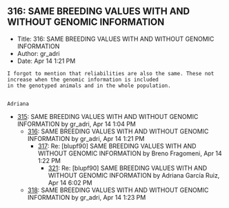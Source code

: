 ## 316: SAME BREEDING VALUES WITH AND WITHOUT GENOMIC INFORMATION

- Title: 316: SAME BREEDING VALUES WITH AND WITHOUT GENOMIC INFORMATION
- Author: gr_adri
- Date: Apr 14 1:21 PM
```
I forgot to mention that reliabilities are also the same. These not increase when the genomic information is included
in the genotyped animals and in the whole population.


Adriana
```

- [315](0315.md): SAME BREEDING VALUES WITH AND WITHOUT GENOMIC INFORMATION by gr_adri, Apr 14 1:04 PM
    - [316](0316.md): SAME BREEDING VALUES WITH AND WITHOUT GENOMIC INFORMATION by gr_adri, Apr 14 1:21 PM
        - [317](0317.md): Re: [blupf90] SAME BREEDING VALUES WITH AND WITHOUT GENOMIC INFORMATION by Breno Fragomeni, Apr 14 1:22 PM
            - [321](0321.md): Re: [blupf90] SAME BREEDING VALUES WITH AND WITHOUT GENOMIC INFORMATION by Adriana García Ruiz, Apr 14 6:02 PM
    - [318](0318.md): SAME BREEDING VALUES WITH AND WITHOUT GENOMIC INFORMATION by gr_adri, Apr 14 1:23 PM
